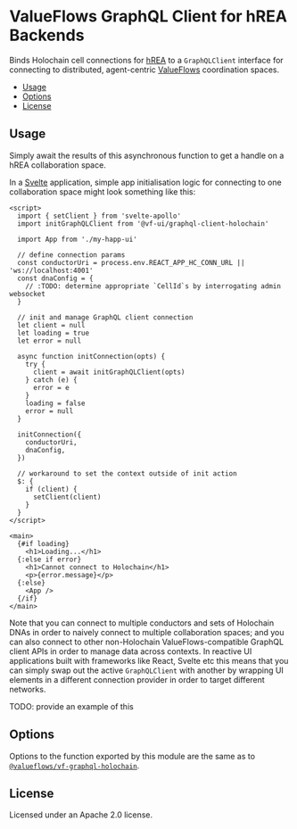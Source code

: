 # ValueFlows GraphQL Client for hREA Backends

Binds Holochain cell connections for [hREA](https://github.com/holo-rea/holo-rea/) to a `GraphQLClient` interface for connecting to distributed, agent-centric [ValueFlows](http://valueflo.ws) coordination spaces.

<!-- MarkdownTOC -->

- [Usage](#usage)
- [Options](#options)
- [License](#license)

<!-- /MarkdownTOC -->

## Usage

Simply await the results of this asynchronous function to get a handle on a hREA collaboration space.

In a [Svelte](https://svelte.dev/) application, simple app initialisation logic for connecting to one collaboration space might look something like this:

```svelte
<script>
  import { setClient } from 'svelte-apollo'
  import initGraphQLClient from '@vf-ui/graphql-client-holochain'

  import App from './my-happ-ui'

  // define connection params
  const conductorUri = process.env.REACT_APP_HC_CONN_URL || 'ws://localhost:4001'
  const dnaConfig = {
 	// :TODO: determine appropriate `CellId`s by interrogating admin websocket
  }

  // init and manage GraphQL client connection
  let client = null
  let loading = true
  let error = null

  async function initConnection(opts) {
    try {
      client = await initGraphQLClient(opts)
    } catch (e) {
      error = e
    }
    loading = false
    error = null
  }

  initConnection({
  	conductorUri,
  	dnaConfig,
  })

  // workaround to set the context outside of init action
  $: {
    if (client) {
      setClient(client)
    }
  }
</script>

<main>
  {#if loading}
    <h1>Loading...</h1>
  {:else if error}
    <h1>Cannot connect to Holochain</h1>
    <p>{error.message}</p>
  {:else}
    <App />
  {/if}
</main>
```

Note that you can connect to multiple conductors and sets of Holochain DNAs in order to naively connect to multiple collaboration spaces; and you can also connect to other non-Holochain ValueFlows-compatible GraphQL client APIs in order to manage data across contexts. In reactive UI applications built with frameworks like React, Svelte etc this means that you can simply swap out the active `GraphQLClient` with another by wrapping UI elements in a different connection provider in order to target different networks.

TODO: provide an example of this



## Options

Options to the function exported by this module are the same as to [`@valueflows/vf-graphql-holochain`](../vf-graphql-holochain).


## License

Licensed under an Apache 2.0 license.
